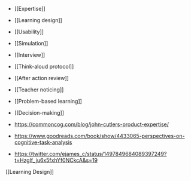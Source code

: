 - [[Expertise]]

- [[Learning design]]

- [[Usability]]

- [[Simulation]]
- [[Interview]]
- [[Think-aloud protocol]]
- [[After action review]]
- [[Teacher noticing]]
- [[Problem-based learning]]
- [[Decision-making]]

- https://commoncog.com/blog/john-cutlers-product-expertise/

- https://www.goodreads.com/book/show/4433065-perspectives-on-cognitive-task-analysis

- https://twitter.com/ejames_c/status/1497849684089397249?t=Hzglf_ju6x5fxhYf0NCkcA&s=19

[[Learning Design]]
